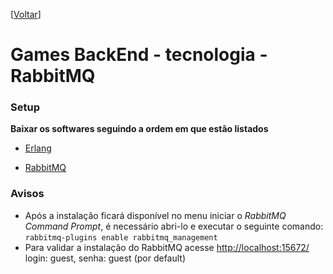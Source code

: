 <!-- TITLE: Rabbit -->
<!-- SUBTITLE: A quick summary of Rabbit -->


\[[Voltar](../index.html)]

# Games BackEnd - tecnologia - RabbitMQ

### Setup
**Baixar os softwares seguindo a ordem em que estão listados**

* [Erlang](http://www.erlang.org/downloads)

* [RabbitMQ](http://www.rabbitmq.com/install-windows.html)
    
### Avisos
* Após a instalação ficará disponível no menu iniciar o *RabbitMQ Command Prompt*, é necessário abri-lo e executar o seguinte comando:
``` rabbitmq-plugins enable rabbitmq_management ```
* Para validar a instalação do RabbitMQ acesse [http://localhost:15672/](http://localhost:15672/) login: guest, senha: guest (por default)
